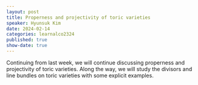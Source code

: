 ```yaml
---
layout: post
title: Properness and projectivity of toric varieties
speaker: Hyunsuk Kim
date: 2024-02-14
categories: learnalco2324
published: true
show-date: true
---
```

Continuing from last week, we will continue discussing properness and projectivity of toric varieties. Along the way, we will study the divisors and line bundles on toric varieties with some explicit examples.
